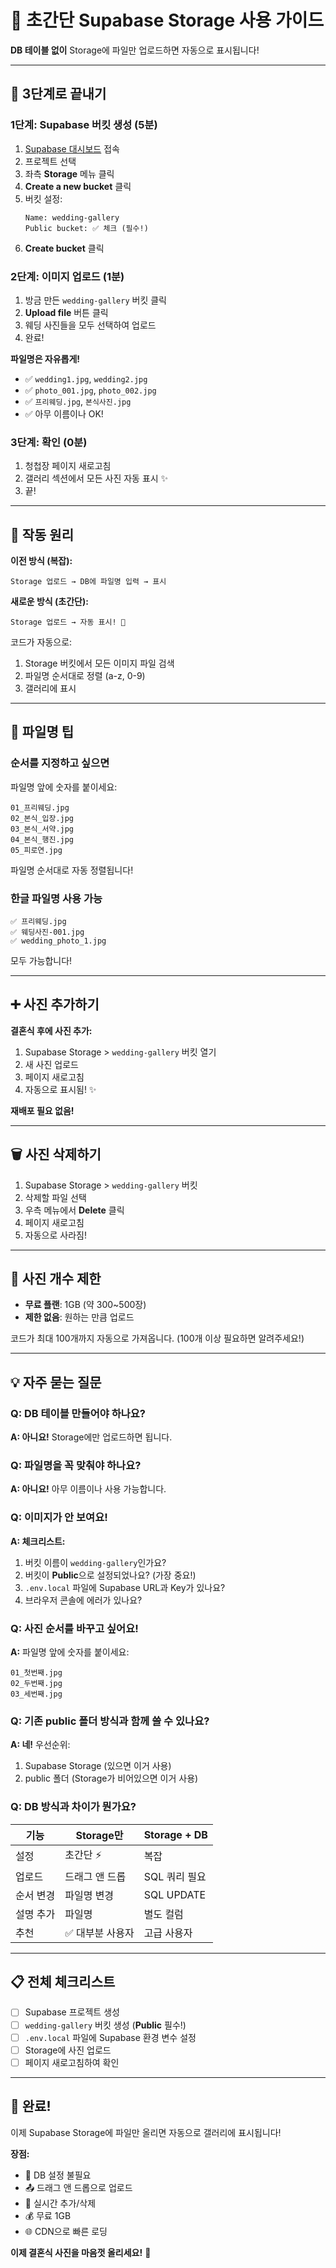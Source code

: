 # 🎉 초간단 Supabase Storage 사용 가이드

**DB 테이블 없이** Storage에 파일만 업로드하면 자동으로 표시됩니다!

---

## 🚀 3단계로 끝내기

### 1단계: Supabase 버킷 생성 (5분)

1. [Supabase 대시보드](https://supabase.com) 접속
2. 프로젝트 선택
3. 좌측 **Storage** 메뉴 클릭
4. **Create a new bucket** 클릭
5. 버킷 설정:
   ```
   Name: wedding-gallery
   Public bucket: ✅ 체크 (필수!)
   ```
6. **Create bucket** 클릭

### 2단계: 이미지 업로드 (1분)

1. 방금 만든 `wedding-gallery` 버킷 클릭
2. **Upload file** 버튼 클릭
3. 웨딩 사진들을 모두 선택하여 업로드
4. 완료!

**파일명은 자유롭게!**

- ✅ `wedding1.jpg`, `wedding2.jpg`
- ✅ `photo_001.jpg`, `photo_002.jpg`
- ✅ `프리웨딩.jpg`, `본식사진.jpg`
- ✅ 아무 이름이나 OK!

### 3단계: 확인 (0분)

1. 청첩장 페이지 새로고침
2. 갤러리 섹션에서 모든 사진 자동 표시 ✨
3. 끝!

---

## 🎯 작동 원리

**이전 방식 (복잡):**

```
Storage 업로드 → DB에 파일명 입력 → 표시
```

**새로운 방식 (초간단):**

```
Storage 업로드 → 자동 표시! 🎉
```

코드가 자동으로:

1. Storage 버킷에서 모든 이미지 파일 검색
2. 파일명 순서대로 정렬 (a-z, 0-9)
3. 갤러리에 표시

---

## 📝 파일명 팁

### 순서를 지정하고 싶으면

파일명 앞에 숫자를 붙이세요:

```
01_프리웨딩.jpg
02_본식_입장.jpg
03_본식_서약.jpg
04_본식_행진.jpg
05_피로연.jpg
```

파일명 순서대로 자동 정렬됩니다!

### 한글 파일명 사용 가능

```
✅ 프리웨딩.jpg
✅ 웨딩사진-001.jpg
✅ wedding_photo_1.jpg
```

모두 가능합니다!

---

## ➕ 사진 추가하기

**결혼식 후에 사진 추가:**

1. Supabase Storage > `wedding-gallery` 버킷 열기
2. 새 사진 업로드
3. 페이지 새로고침
4. 자동으로 표시됨! ✨

**재배포 필요 없음!**

---

## 🗑️ 사진 삭제하기

1. Supabase Storage > `wedding-gallery` 버킷
2. 삭제할 파일 선택
3. 우측 메뉴에서 **Delete** 클릭
4. 페이지 새로고침
5. 자동으로 사라짐!

---

## 🔢 사진 개수 제한

- **무료 플랜**: 1GB (약 300~500장)
- **제한 없음**: 원하는 만큼 업로드

코드가 최대 100개까지 자동으로 가져옵니다.
(100개 이상 필요하면 알려주세요!)

---

## 💡 자주 묻는 질문

### Q: DB 테이블 만들어야 하나요?

**A: 아니요!** Storage에만 업로드하면 됩니다.

### Q: 파일명을 꼭 맞춰야 하나요?

**A: 아니요!** 아무 이름이나 사용 가능합니다.

### Q: 이미지가 안 보여요!

**A: 체크리스트:**

1. 버킷 이름이 `wedding-gallery`인가요?
2. 버킷이 **Public**으로 설정되었나요? (가장 중요!)
3. `.env.local` 파일에 Supabase URL과 Key가 있나요?
4. 브라우저 콘솔에 에러가 있나요?

### Q: 사진 순서를 바꾸고 싶어요!

**A:** 파일명 앞에 숫자를 붙이세요:

```
01_첫번째.jpg
02_두번째.jpg
03_세번째.jpg
```

### Q: 기존 public 폴더 방식과 함께 쓸 수 있나요?

**A: 네!** 우선순위:

1. Supabase Storage (있으면 이거 사용)
2. public 폴더 (Storage가 비어있으면 이거 사용)

### Q: DB 방식과 차이가 뭔가요?

| 기능      | Storage만        | Storage + DB  |
| --------- | ---------------- | ------------- |
| 설정      | 초간단 ⚡        | 복잡          |
| 업로드    | 드래그 앤 드롭   | SQL 쿼리 필요 |
| 순서 변경 | 파일명 변경      | SQL UPDATE    |
| 설명 추가 | 파일명           | 별도 컬럼     |
| 추천      | ✅ 대부분 사용자 | 고급 사용자   |

---

## 📋 전체 체크리스트

- [ ] Supabase 프로젝트 생성
- [ ] `wedding-gallery` 버킷 생성 (**Public** 필수!)
- [ ] `.env.local` 파일에 Supabase 환경 변수 설정
- [ ] Storage에 사진 업로드
- [ ] 페이지 새로고침하여 확인

---

## 🎊 완료!

이제 Supabase Storage에 파일만 올리면 자동으로 갤러리에 표시됩니다!

**장점:**

- 🚀 DB 설정 불필요
- 📤 드래그 앤 드롭으로 업로드
- 🔄 실시간 추가/삭제
- 💰 무료 1GB
- 🌐 CDN으로 빠른 로딩

**이제 결혼식 사진을 마음껏 올리세요!** 💐
